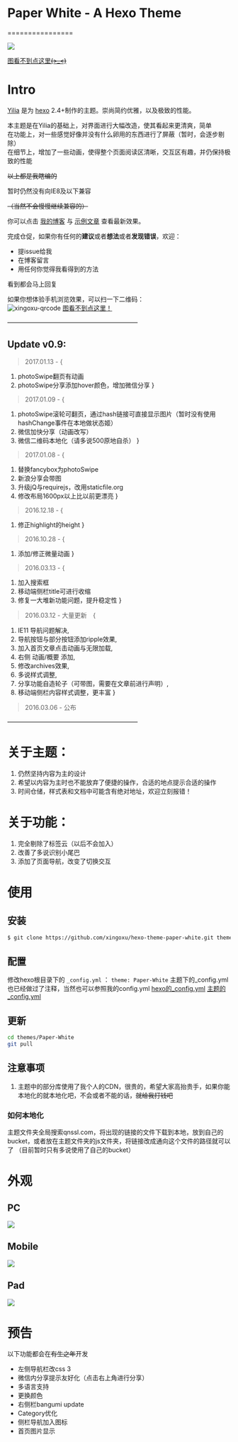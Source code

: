 # Paper White - A Hexo Theme
================

[![](https://od8634671.qnssl.com/github/Paper-White/Showcase-Template-Flat-Presentation.png)](https://github.com/xingoxu/hexo-theme-paper-white/archive/master.zip)

[图看不到点这里~~~~(>_<)~~~~](https://od8634671.qnssl.com/github/Paper-White/Showcase-Template-Flat-Presentation.png)

# Intro

[Yilia](https://github.com/litten/hexo-theme-yilia) 是为 [hexo](https://github.com/tommy351/hexo) 2.4+制作的主题。崇尚简约优雅，以及极致的性能。 
  
本主题是在Yilia的基础上，对界面进行大幅改造，使其看起来更清爽，简单  
在功能上，对一些感觉好像并没有什么卵用的东西进行了屏蔽（暂时，会逐步剔除）   
在细节上，增加了一些动画，使得整个页面阅读区清晰，交互区有趣，并仍保持极致的性能    
   
~~以上都是我瞎编的~~   
  
暂时仍然没有向IE8及以下兼容  

~~（当然不会慢慢继续兼容的）~~  


你可以点击 [我的博客](http://blog.xingoxu.com/) 与 [示例文章](https://blog.xingoxu.com/2016/03/hexo-theme-paper-white/) 查看最新效果。           
 
完成仓促，如果你有任何的**建议**或者**想法**或者**发现错误**，欢迎：  
* 提issue给我  
* 在博客留言  
* 用任何你觉得我看得到的方法  
  
看到都会马上回复  
  
如果你想体验手机浏览效果，可以扫一下二维码：  
![xingoxu-qrcode](https://blog-xingoxu.duoshuo.com/api/qrcode/getImage.png?size=240&text=https://blog.xingoxu.com/)
[图看不到点这里！](https://blog-xingoxu.duoshuo.com/api/qrcode/getImage.png?size=240&text=https://blog.xingoxu.com/)

—————————————————————

## Update v0.9:  

> 2017.01.13 - {
  1. photoSwipe翻页有动画
  2. photoSwipe分享添加hover颜色，增加微信分享
}

> 2017.01.09 - {
  1. photoSwipe滚轮可翻页，通过hash链接可直接显示图片（暂时没有使用hashChange事件在本地做状态姬）
  2. 微信加快分享（动画改写）
  3. 微信二维码本地化（请多说500原地自杀）
}

> 2017.01.08 - {
  1. 替换fancybox为photoSwipe
  2. 新浪分享会带图
  3. 升级jQ与requirejs，改用staticfile.org
  4. 修改布局1600px以上比以前更漂亮
}

> 2016.12.18 - {
  1. 修正highlight的height
}

> 2016.10.28 - {
  1. 添加/修正微量动画
}

> 2016.03.13 - {
  1. 加入搜索框
  2. 移动端侧栏title可进行收缩
  3. 修复一大堆新功能问题，提升稳定性
}

> 2016.03.12 - 大量更新　{   
  1. IE11 导航问题解决,  
  2. 导航按钮与部分按钮添加ripple效果,  
  3. 加入首页文章点击动画与无限加载,  
  4. 右侧 动画/概要 添加,  
  5. 修改archives效果,   
  6. 多说样式调整,  
  7. 分享功能自造轮子（可带图，需要在文章前进行声明）,  
  8. 移动端侧栏内容样式调整，更丰富
}

> 2016.03.06 - 公布

—————————————————————

# 关于主题：  

1. 仍然坚持内容为主的设计   
2. 希望以内容为主时也不能放弃了便捷的操作，合适的地点提示合适的操作  
3. 时间仓储，样式表和文档中可能含有绝对地址，欢迎立刻报错！    


# 关于功能：  
1. 完全剔除了标签云（以后不会加入）  
2. 改善了多说识别小尾巴  
3. 添加了页面导航，改变了切换交互      



# 使用

## 安装

``` bash
$ git clone https://github.com/xingoxu/hexo-theme-paper-white.git themes/Paper-White
```

## 配置

修改hexo根目录下的 `_config.yml` ： `theme: Paper-White`
主题下的_config.yml也已经做过了注释，当然也可以参照我的config.yml
[hexo的_config.yml](https://github.com/xingoxu/xingoxu.github.io/blob/source/_config.yml)
[主题的_config.yml](https://github.com/xingoxu/xingoxu.github.io/blob/source/themes/_config.yml)

## 更新

``` bash
cd themes/Paper-White
git pull
```

## **注意事项**

1. 主题中的部分库使用了我个人的CDN，很贵的，希望大家高抬贵手，如果你能本地化的就本地化吧，不会或者不能的话，~~就给我打钱吧~~

### 如何本地化

主题文件夹全局搜索qnssl.com，将出现的链接的文件下载到本地，放到自己的bucket，或者放在主题文件夹的js文件夹，将链接改成通向这个文件的路径就可以了
（目前暂时只有多说使用了自己的bucket）


# 外观

## PC

![](https://dn-xingoxu.qbox.me/github/Paper-White/pc.png)

## Mobile

![](https://dn-xingoxu.qbox.me/github/Paper-White/mobile.png)

## Pad

![](https://dn-xingoxu.qbox.me/github/Paper-White/pad.png)

# 预告  

以下功能都会在~~有生之年~~开发

* 左侧导航栏改css 3
* 微信内分享提示友好化（点击右上角进行分享）
* 多语言支持
* 更换颜色
* 右侧栏bangumi update
* Category优化
* 侧栏导航加入图标
* 首页图片显示